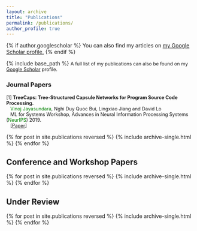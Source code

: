 ```yaml
---
layout: archive
title: "Publications"
permalink: /publications/
author_profile: true
---
```


{% if author.googlescholar %}
  You can also find my articles on <u><a href="{{author.googlescholar}}">my Google Scholar profile</a>.</u>
{% endif %}

{% include base_path %}
<span style="font-size:0.9em;text-align: justify">A full list of my publications can also be found on my <a href="https://scholar.google.com/citations?user=2yTeZ58AAAAJ&hl=en&oi=ao">Google Scholar</a> profile.</span>

### Journal Papers

<!-- <img style="float: left;" src="/images/cvpr.jpg" width="25%">  -->
<span style="font-size:0.9em;text-align: justify"> [1] <b>TreeCaps: Tree-Structured Capsule Networks for Program Source Code Processing.</b><br />
  &nbsp; &nbsp;<span style="color:green">Vinoj Jayasundara</span>, Nghi Duy Quoc Bui, Lingxiao Jiang and David Lo <br />
 &nbsp;&nbsp; ML for Systems Workshop, Advances in Neural Information Processing Systems (<span style="color:green">NeurIPS</span>) 2019. <br/>
   &nbsp;&nbsp; <a href="https://arxiv.org/pdf/1910.12306.pdf">[Paper]</a></span>

{% for post in site.publications reversed %}
  {% include archive-single.html %}
{% endfor %}

## **Conference and Workshop Papers**

{% for post in site.publications reversed %}
  {% include archive-single.html %}
{% endfor %}

## **Under Review**

{% for post in site.publications reversed %}
  {% include archive-single.html %}
{% endfor %}
